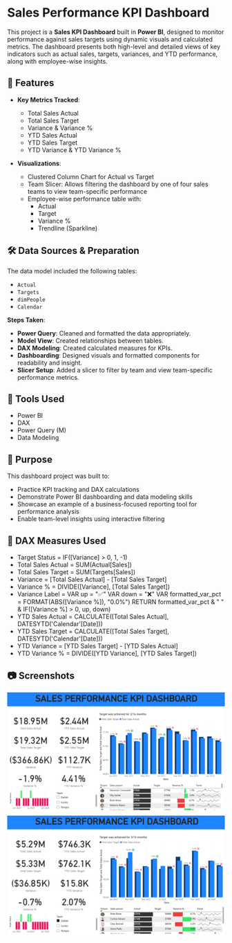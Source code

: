 # Sales Performance KPI Dashboard

This project is a **Sales KPI Dashboard** built in **Power BI**, designed to monitor performance against sales targets using dynamic visuals and calculated metrics. The dashboard presents both high-level and detailed views of key indicators such as actual sales, targets, variances, and YTD performance, along with employee-wise insights.


## 🚀 Features

- **Key Metrics Tracked**:
  - Total Sales Actual
  - Total Sales Target
  - Variance & Variance %
  - YTD Sales Actual
  - YTD Sales Target
  - YTD Variance & YTD Variance %

- **Visualizations**:
  - Clustered Column Chart for Actual vs Target
  - Team Slicer: Allows filtering the dashboard by one of four sales teams to view team-specific performance
  - Employee-wise performance table with:
    - Actual
    - Target
    - Variance %
    - Trendline (Sparkline)


## 🛠️ Data Sources & Preparation

The data model included the following tables:

- `Actual`
- `Targets`
- `dimPeople`
- `Calendar`

**Steps Taken**:

- **Power Query**: Cleaned and formatted the data appropriately.
- **Model View**: Created relationships between tables.
- **DAX Modeling**: Created calculated measures for KPIs.
- **Dashboarding**: Designed visuals and formatted components for readability and insight.
- **Slicer Setup**: Added a slicer to filter by team and view team-specific performance metrics.


## 📎 Tools Used

- Power BI  
- DAX  
- Power Query (M)  
- Data Modeling


## 📌 Purpose

This dashboard project was built to:

- Practice KPI tracking and DAX calculations  
- Demonstrate Power BI dashboarding and data modeling skills  
- Showcase an example of a business-focused reporting tool for performance analysis  
- Enable team-level insights using interactive filtering


## 🧮 DAX Measures Used


- Target Status = IF([Variance] > 0, 1, -1)
- Total Sales Actual = SUM(Actual[Sales])
- Total Sales Target = SUM(Targets[Sales])
- Variance = [Total Sales Actual] - [Total Sales Target]
- Variance % = DIVIDE([Variance], [Total Sales Target])
- Variance Label = 
     VAR up = "✅"
     VAR down = "❌"
     VAR formatted_var_pct = FORMAT(ABS([Variance %]), "0.0%")
     RETURN formatted_var_pct & " " & IF([Variance %] > 0, up, down)
- YTD Sales Actual = CALCULATE([Total Sales Actual], DATESYTD('Calendar'[Date]))
- YTD Sales Target = CALCULATE([Total Sales Target], DATESYTD('Calendar'[Date]))
- YTD Variance = [YTD Sales Target] - [YTD Sales Actual]
- YTD Variance % = DIVIDE([YTD Variance], [YTD Sales Target])


## 📷 Screenshots

![Dashboard Screenshot 1](Screenshots/Dashboard1.png)  
![Dashboard Screenshot 2](Screenshots/Dashboard2.png)

